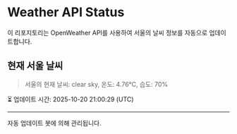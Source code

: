 
# Weather API Status

이 리포지토리는 OpenWeather API를 사용하여 서울의 날씨 정보를 자동으로 업데이트합니다.

## 현재 서울 날씨
> 서울의 현재 날씨: clear sky, 온도: 4.76°C, 습도: 70%

⏳ 업데이트 시간: 2025-10-20 21:00:29 (UTC)

---
자동 업데이트 봇에 의해 관리됩니다.
